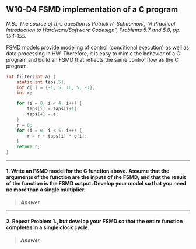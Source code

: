 ## W10-D4 FSMD implementation of a C program
 
*N.B.: The source of this question is Patrick R. Schaumont, “A Practical Introduction to Hardware/Software Codesign“, Problems 5.7 and 5.8, pp. 154-155.*


FSMD models provide modeling of control (conditional execution) as well as data processing in HW. Therefore, it is easy to mimic the behavior of a C program and build an FSMD that reflects the same control flow as the C program.

```C
int filter(int a) {
    static int taps[5];
    int c[ ] = {-1, 5, 10, 5, -1};
    int r;

    for (i = 0; i < 4; i++) {
        taps[i] = taps[i+1];
        taps[4] = a;
    }
    r = 0;
    for (i = 0; i < 5; i++) {
        r = r + taps[i] * c[i];
    }
    return r;
}
```

---

#### 1. Write an FSMD model for the C function above. Assume that the arguments of the function are the inputs of the FSMD, and that the result of the function is the FSMD output. Develop your model so that you need no more than a single multiplier.

>***Answer***



-----

#### 2. Repeat Problem 1., but develop your FSMD so that the entire function completes in a single clock cycle.

>***Answer***


